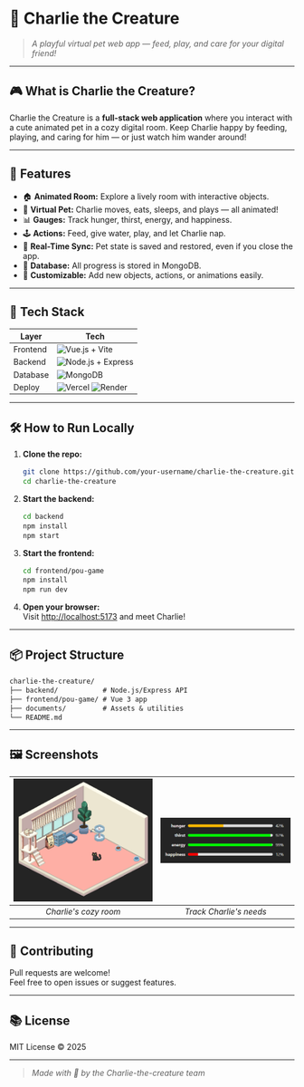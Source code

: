 # 🦎 Charlie the Creature

> _A playful virtual pet web app — feed, play, and care for your digital friend!_

---

## 🎮 What is Charlie the Creature?

Charlie the Creature is a **full-stack web application** where you interact with a cute animated pet in a cozy digital room. Keep Charlie happy by feeding, playing, and caring for him — or just watch him wander around!

---

## 🌈 Features

- 🏠 **Animated Room:** Explore a lively room with interactive objects.
- 🦎 **Virtual Pet:** Charlie moves, eats, sleeps, and plays — all animated!
- 📊 **Gauges:** Track hunger, thirst, energy, and happiness.
- 🕹️ **Actions:** Feed, give water, play, and let Charlie nap.
- 🔄 **Real-Time Sync:** Pet state is saved and restored, even if you close the app.
- 💾 **Database:** All progress is stored in MongoDB.
- 🎨 **Customizable:** Add new objects, actions, or animations easily.

---

## 🚀 Tech Stack

| Layer    | Tech                                                                                                                                              |
| -------- | ------------------------------------------------------------------------------------------------------------------------------------------------- |
| Frontend | ![Vue.js](https://img.shields.io/badge/Vue-3.x-42b883?logo=vue.js) + Vite                                                                         |
| Backend  | ![Node.js](https://img.shields.io/badge/Node.js-18.x-339933?logo=node.js) + Express                                                               |
| Database | ![MongoDB](https://img.shields.io/badge/MongoDB-6.x-47A248?logo=mongodb)                                                                          |
| Deploy   | ![Vercel](https://img.shields.io/badge/Vercel-Frontend-black?logo=vercel) ![Render](https://img.shields.io/badge/Render-Backend-blue?logo=render) |

---

## 🛠️ How to Run Locally

1. **Clone the repo:**

   ```sh
   git clone https://github.com/your-username/charlie-the-creature.git
   cd charlie-the-creature
   ```

2. **Start the backend:**

   ```sh
   cd backend
   npm install
   npm start
   ```

3. **Start the frontend:**

   ```sh
   cd frontend/pou-game
   npm install
   npm run dev
   ```

4. **Open your browser:**  
   Visit [http://localhost:5173](http://localhost:5173) and meet Charlie!

---

## 📦 Project Structure

```
charlie-the-creature/
├── backend/           # Node.js/Express API
├── frontend/pou-game/ # Vue 3 app
├── documents/         # Assets & utilities
└── README.md
```

---

## 🖼️ Screenshots

| ![Charlie Room](/documents/Screenshot_65.png) | ![Pet Gauges](/documents/Screenshot_67.png) |
| :-------------------------------------------: | :-----------------------------------------: |
|             _Charlie's cozy room_             |           _Track Charlie's needs_           |

---

## 🤝 Contributing

Pull requests are welcome!  
Feel free to open issues or suggest features.

---

## 📚 License

MIT License © 2025

---

> _Made with 💚 by the Charlie-the-creature team_
